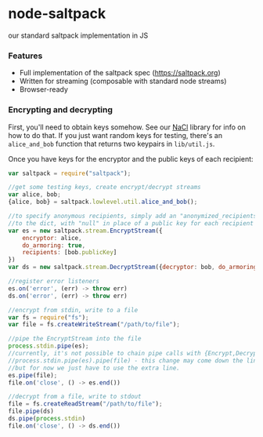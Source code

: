 # node-saltpack
our standard saltpack implementation in JS

### Features
- Full implementation of the saltpack spec (https://saltpack.org)
- Written for streaming (composable with standard node streams)
- Browser-ready

### Encrypting and decrypting
First, you'll need to obtain keys somehow. See our [NaCl](https://github.com/keybase/node-nacl) library for info on how to do that. If you just want random keys for testing, there's an `alice_and_bob` function that returns two keypairs in `lib/util.js`.

Once you have keys for the encryptor and the public keys of each recipient:

```js
var saltpack = require("saltpack");

//get some testing keys, create encrypt/decrypt streams
var alice, bob;
{alice, bob} = saltpack.lowlevel.util.alice_and_bob();

//to specify anonymous recipients, simply add an "anonymized_recipients" argument
//to the dict, with "null" in place of a public key for each recipient you want to hide.
var es = new saltpack.stream.EncryptStream({
	encryptor: alice,
	do_armoring: true,
	recipients: [bob.publicKey]
})
var ds = new saltpack.stream.DecryptStream({decryptor: bob, do_armoring: true})

//register error listeners
es.on('error', (err) -> throw err)
ds.on('error', (err) -> throw err)

//encrypt from stdin, write to a file
var fs = require("fs");
var file = fs.createWriteStream("/path/to/file");

//pipe the EncryptStream into the file
process.stdin.pipe(es);
//currently, it's not possible to chain pipe calls with {Encrypt,Decrypt}Streams, i.e.
//process.stdin.pipe(es).pipe(file) - this change may come down the line,
//but for now we just have to use the extra line.
es.pipe(file);
file.on('close', () -> es.end())

//decrypt from a file, write to stdout
file = fs.createReadStream("/path/to/file");
file.pipe(ds)
ds.pipe(process.stdin)
file.on('close', () -> ds.end())
```
